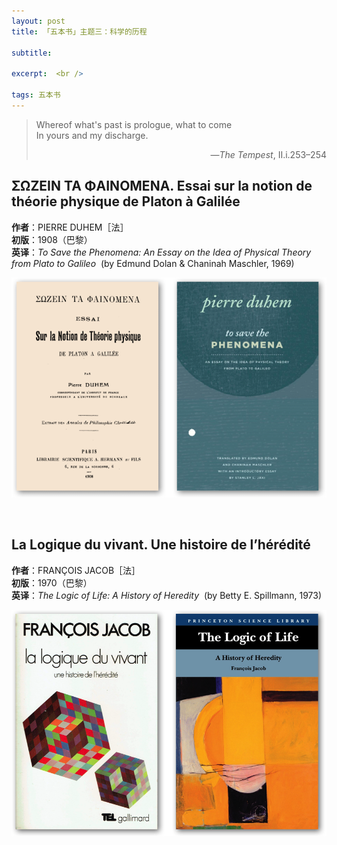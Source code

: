 ```yaml
---
layout: post
title: 「五本书」主题三：科学的历程

subtitle: 

excerpt:  <br />

tags: 五本书
---
```


> Whereof what's past is prologue, what to come <br/>
> In yours and my discharge.
 > <p align="right">—<em>The Tempest</em>, II.i.253–254



## ƩΩZEIN TA ΦAINOMENA. Essai sur la notion de théorie physique de Platon à Galilée

**作者**：PIERRE DUHEM［法］<br/>
**初版**：1908（巴黎） <br/>
**英译**：_To Save the Phenomena: An Essay on the Idea of Physical Theory from Plato to Galileo_ &nbsp;(by Edmund Dolan & Chaninah Maschler, 1969)

![Duhem](/assets/img/book/duhem.png)

<br/>


## La Logique du vivant. Une histoire de l’hérédité

**作者**：FRANÇOIS JACOB［法］<br/>
**初版**：1970（巴黎） <br/>
**英译**：_The Logic of Life: A History of Heredity_ &nbsp;(by Betty E. Spillmann, 1973)

![Jacob](/assets/img/book/jacob.png)

<br/>






